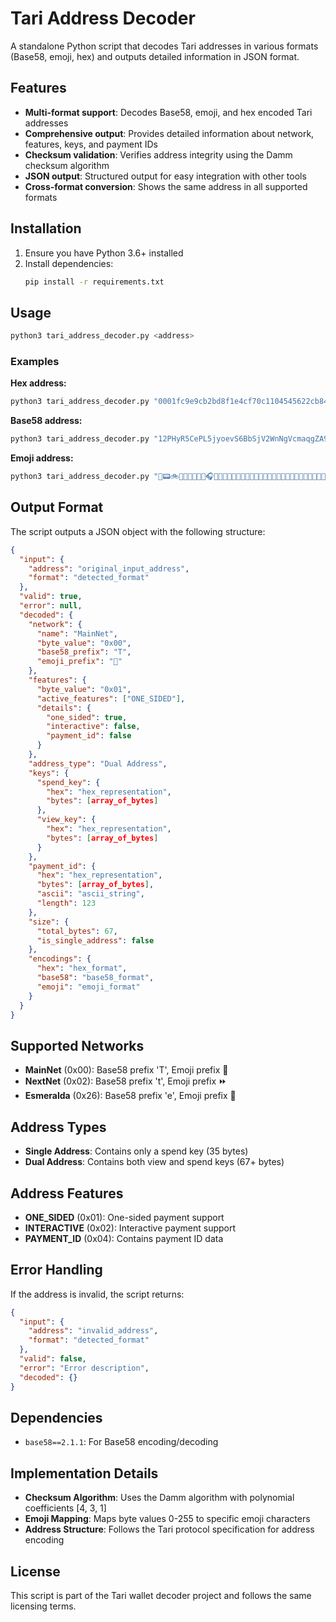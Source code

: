 # Tari Address Decoder

A standalone Python script that decodes Tari addresses in various formats (Base58, emoji, hex) and outputs detailed information in JSON format.

## Features

- **Multi-format support**: Decodes Base58, emoji, and hex encoded Tari addresses
- **Comprehensive output**: Provides detailed information about network, features, keys, and payment IDs
- **Checksum validation**: Verifies address integrity using the Damm checksum algorithm
- **JSON output**: Structured output for easy integration with other tools
- **Cross-format conversion**: Shows the same address in all supported formats

## Installation

1. Ensure you have Python 3.6+ installed
2. Install dependencies:
   ```bash
   pip install -r requirements.txt
   ```

## Usage

```bash
python3 tari_address_decoder.py <address>
```

### Examples

**Hex address:**
```bash
python3 tari_address_decoder.py "0001fc9e9cb2bd8f1e4cf70c1104545622cb84a9b2dd19735d20575d761d6ba9936280dd789fee2ae68aa63f09a78ccc2938cdaec33ecc909c1f86a9f654bdf15538d5"
```

**Base58 address:**
```bash
python3 tari_address_decoder.py "12PHyR5CePL5jyoevS6BbSjV2WnNgVcmaqgZA9NqPJd3894YFzCCSHn9Auvpai1LT4LKJxH2c7yyiwuxqdkxYjACrPn"
```

**Emoji address:**
```bash
python3 tari_address_decoder.py "🐢📟🚲💃👘💍💩🐻🍍🎧🚦🌴🌻🎯🎱🎳🍒📿🐮👾💍🔭🍈🐔🎼🍐🎵🎼🐘🍌🐀👾👀🏁🦀🔭🐚👛🚂🥝😎🐵🤡🎂⭐👻🐷📡🍟🍷⏰💉💺🎁📡🐼👘🍎🐰👾🚢🎱💩🚒🎲🍷🔥"
```

## Output Format

The script outputs a JSON object with the following structure:

```json
{
  "input": {
    "address": "original_input_address",
    "format": "detected_format"
  },
  "valid": true,
  "error": null,
  "decoded": {
    "network": {
      "name": "MainNet",
      "byte_value": "0x00",
      "base58_prefix": "T",
      "emoji_prefix": "🐢"
    },
    "features": {
      "byte_value": "0x01",
      "active_features": ["ONE_SIDED"],
      "details": {
        "one_sided": true,
        "interactive": false,
        "payment_id": false
      }
    },
    "address_type": "Dual Address",
    "keys": {
      "spend_key": {
        "hex": "hex_representation",
        "bytes": [array_of_bytes]
      },
      "view_key": {
        "hex": "hex_representation",
        "bytes": [array_of_bytes]
      }
    },
    "payment_id": {
      "hex": "hex_representation",
      "bytes": [array_of_bytes],
      "ascii": "ascii_string",
      "length": 123
    },
    "size": {
      "total_bytes": 67,
      "is_single_address": false
    },
    "encodings": {
      "hex": "hex_format",
      "base58": "base58_format",
      "emoji": "emoji_format"
    }
  }
}
```

## Supported Networks

- **MainNet** (0x00): Base58 prefix 'T', Emoji prefix 🐢
- **NextNet** (0x02): Base58 prefix 't', Emoji prefix ⏩
- **Esmeralda** (0x26): Base58 prefix 'e', Emoji prefix 💎

## Address Types

- **Single Address**: Contains only a spend key (35 bytes)
- **Dual Address**: Contains both view and spend keys (67+ bytes)

## Address Features

- **ONE_SIDED** (0x01): One-sided payment support
- **INTERACTIVE** (0x02): Interactive payment support
- **PAYMENT_ID** (0x04): Contains payment ID data

## Error Handling

If the address is invalid, the script returns:

```json
{
  "input": {
    "address": "invalid_address",
    "format": "detected_format"
  },
  "valid": false,
  "error": "Error description",
  "decoded": {}
}
```

## Dependencies

- `base58==2.1.1`: For Base58 encoding/decoding

## Implementation Details

- **Checksum Algorithm**: Uses the Damm algorithm with polynomial coefficients [4, 3, 1]
- **Emoji Mapping**: Maps byte values 0-255 to specific emoji characters
- **Address Structure**: Follows the Tari protocol specification for address encoding

## License

This script is part of the Tari wallet decoder project and follows the same licensing terms. 